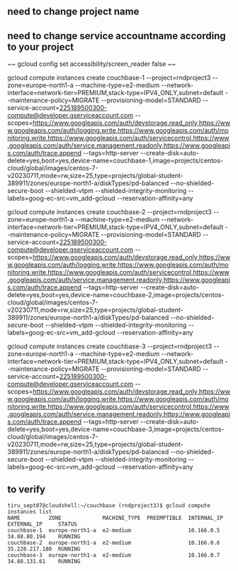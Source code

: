 ## need to change project name
## need to change service accountname according to your project
~~
gcloud config set accessibility/screen_reader false
~~

gcloud compute instances create couchbase-1 --project=rndproject3 --zone=europe-north1-a --machine-type=e2-medium --network-interface=network-tier=PREMIUM,stack-type=IPV4_ONLY,subnet=default --maintenance-policy=MIGRATE --provisioning-model=STANDARD --service-account=225189500300-compute@developer.gserviceaccount.com --scopes=https://www.googleapis.com/auth/devstorage.read_only,https://www.googleapis.com/auth/logging.write,https://www.googleapis.com/auth/monitoring.write,https://www.googleapis.com/auth/servicecontrol,https://www.googleapis.com/auth/service.management.readonly,https://www.googleapis.com/auth/trace.append --tags=http-server --create-disk=auto-delete=yes,boot=yes,device-name=couchbase-1,image=projects/centos-cloud/global/images/centos-7-v20230711,mode=rw,size=25,type=projects/global-student-389911/zones/europe-north1-a/diskTypes/pd-balanced --no-shielded-secure-boot --shielded-vtpm --shielded-integrity-monitoring --labels=goog-ec-src=vm_add-gcloud --reservation-affinity=any

gcloud compute instances create couchbase-2 --project=rndproject3 --zone=europe-north1-a --machine-type=e2-medium --network-interface=network-tier=PREMIUM,stack-type=IPV4_ONLY,subnet=default --maintenance-policy=MIGRATE --provisioning-model=STANDARD --service-account=225189500300-compute@developer.gserviceaccount.com --scopes=https://www.googleapis.com/auth/devstorage.read_only,https://www.googleapis.com/auth/logging.write,https://www.googleapis.com/auth/monitoring.write,https://www.googleapis.com/auth/servicecontrol,https://www.googleapis.com/auth/service.management.readonly,https://www.googleapis.com/auth/trace.append --tags=http-server --create-disk=auto-delete=yes,boot=yes,device-name=couchbase-2,image=projects/centos-cloud/global/images/centos-7-v20230711,mode=rw,size=25,type=projects/global-student-389911/zones/europe-north1-a/diskTypes/pd-balanced --no-shielded-secure-boot --shielded-vtpm --shielded-integrity-monitoring --labels=goog-ec-src=vm_add-gcloud --reservation-affinity=any

gcloud compute instances create couchbase-3 --project=rndproject3 --zone=europe-north1-a --machine-type=e2-medium --network-interface=network-tier=PREMIUM,stack-type=IPV4_ONLY,subnet=default --maintenance-policy=MIGRATE --provisioning-model=STANDARD --service-account=225189500300-compute@developer.gserviceaccount.com --scopes=https://www.googleapis.com/auth/devstorage.read_only,https://www.googleapis.com/auth/logging.write,https://www.googleapis.com/auth/monitoring.write,https://www.googleapis.com/auth/servicecontrol,https://www.googleapis.com/auth/service.management.readonly,https://www.googleapis.com/auth/trace.append --tags=http-server --create-disk=auto-delete=yes,boot=yes,device-name=couchbase-3,image=projects/centos-cloud/global/images/centos-7-v20230711,mode=rw,size=25,type=projects/global-student-389911/zones/europe-north1-a/diskTypes/pd-balanced --no-shielded-secure-boot --shielded-vtpm --shielded-integrity-monitoring --labels=goog-ec-src=vm_add-gcloud --reservation-affinity=any

## to verify
~~~
tiru_sept07@cloudshell:~/couchbase (rndproject3)$ gcloud compute instances list
NAME         ZONE             MACHINE_TYPE  PREEMPTIBLE  INTERNAL_IP  EXTERNAL_IP     STATUS
couchbase-1  europe-north1-a  e2-medium                  10.166.0.5   34.88.80.194    RUNNING
couchbase-2  europe-north1-a  e2-medium                  10.166.0.6   35.228.217.180  RUNNING
couchbase-3  europe-north1-a  e2-medium                  10.166.0.7   34.88.131.61    RUNNING
~~~
